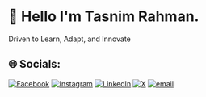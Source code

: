 
# 💫 Hello I'm Tasnim Rahman.
Driven to Learn, Adapt, and Innovate


## 🌐 Socials:
[![Facebook](https://img.shields.io/badge/Facebook-%231877F2.svg?logo=Facebook&logoColor=white)](https://facebook.com/tasnimrahman01) [![Instagram](https://img.shields.io/badge/Instagram-%23E4405F.svg?logo=Instagram&logoColor=white)](https://instagram.com/tasnimm_rahman) [![LinkedIn](https://img.shields.io/badge/LinkedIn-%230077B5.svg?logo=linkedin&logoColor=white)](https://linkedin.com/in/tasnim-rahman01) [![X](https://img.shields.io/badge/X-black.svg?logo=X&logoColor=white)](https://x.com/tasnimm_rahman) [![email](https://img.shields.io/badge/Email-D14836?logo=gmail&logoColor=white)](mailto:tasnimrahman0101@gmail.com) 
